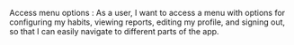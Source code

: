 Access menu options : As a user, I want to access a menu with options for configuring my habits, viewing reports, editing my profile, and signing out, so that I can easily navigate to different parts of the app.
